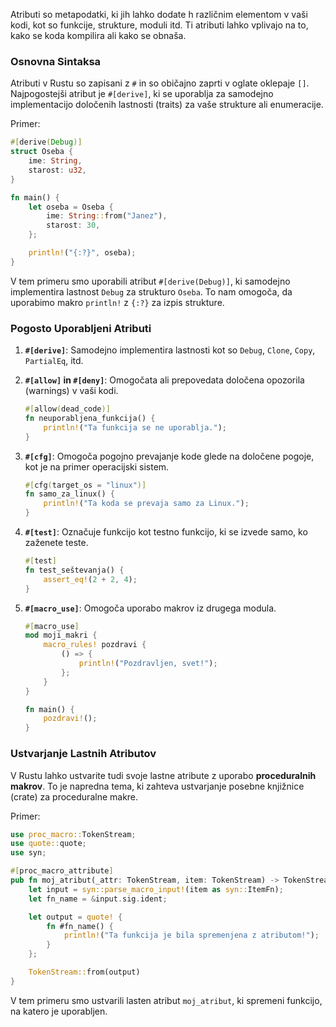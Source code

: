 Atributi so metapodatki, ki jih lahko dodate h različnim elementom v vaši kodi, kot so funkcije, strukture, moduli itd. Ti atributi lahko vplivajo na to, kako se koda kompilira ali kako se obnaša.

### Osnovna Sintaksa

Atributi v Rustu so zapisani z `#` in so običajno zaprti v oglate oklepaje `[]`. Najpogostejši atribut je `#[derive]`, ki se uporablja za samodejno implementacijo določenih lastnosti (traits) za vaše strukture ali enumeracije.

Primer:

```rust
#[derive(Debug)]
struct Oseba {
    ime: String,
    starost: u32,
}

fn main() {
    let oseba = Oseba {
        ime: String::from("Janez"),
        starost: 30,
    };

    println!("{:?}", oseba);
}
```

V tem primeru smo uporabili atribut `#[derive(Debug)]`, ki samodejno implementira lastnost `Debug` za strukturo `Oseba`. To nam omogoča, da uporabimo makro `println!` z `{:?}` za izpis strukture.

### Pogosto Uporabljeni Atributi

1. **`#[derive]`**: Samodejno implementira lastnosti kot so `Debug`, `Clone`, `Copy`, `PartialEq`, itd.

2. **`#[allow]` in `#[deny]`**: Omogočata ali prepovedata določena opozorila (warnings) v vaši kodi.

   ```rust
   #[allow(dead_code)]
   fn neuporabljena_funkcija() {
       println!("Ta funkcija se ne uporablja.");
   }
   ```

3. **`#[cfg]`**: Omogoča pogojno prevajanje kode glede na določene pogoje, kot je na primer operacijski sistem.

   ```rust
   #[cfg(target_os = "linux")]
   fn samo_za_linux() {
       println!("Ta koda se prevaja samo za Linux.");
   }
   ```

4. **`#[test]`**: Označuje funkcijo kot testno funkcijo, ki se izvede samo, ko zaženete teste.

   ```rust
   #[test]
   fn test_seštevanja() {
       assert_eq!(2 + 2, 4);
   }
   ```

5. **`#[macro_use]`**: Omogoča uporabo makrov iz drugega modula.

   ```rust
   #[macro_use]
   mod moji_makri {
       macro_rules! pozdravi {
           () => {
               println!("Pozdravljen, svet!");
           };
       }
   }

   fn main() {
       pozdravi!();
   }
   ```

### Ustvarjanje Lastnih Atributov

V Rustu lahko ustvarite tudi svoje lastne atribute z uporabo **proceduralnih makrov**. To je napredna tema, ki zahteva ustvarjanje posebne knjižnice (crate) za proceduralne makre.

Primer:

```rust
use proc_macro::TokenStream;
use quote::quote;
use syn;

#[proc_macro_attribute]
pub fn moj_atribut(_attr: TokenStream, item: TokenStream) -> TokenStream {
    let input = syn::parse_macro_input!(item as syn::ItemFn);
    let fn_name = &input.sig.ident;

    let output = quote! {
        fn #fn_name() {
            println!("Ta funkcija je bila spremenjena z atributom!");
        }
    };

    TokenStream::from(output)
}
```

V tem primeru smo ustvarili lasten atribut `moj_atribut`, ki spremeni funkcijo, na katero je uporabljen.


